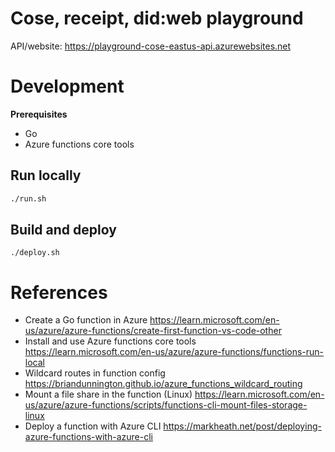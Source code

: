Cose, receipt, did:web playground
=================================

API/website: https://playground-cose-eastus-api.azurewebsites.net

# Development

**Prerequisites**

* Go
* Azure functions core tools

## Run locally

```sh
./run.sh
```

## Build and deploy

```
./deploy.sh
```

# References

- Create a Go function in Azure https://learn.microsoft.com/en-us/azure/azure-functions/create-first-function-vs-code-other
- Install and use Azure functions core tools https://learn.microsoft.com/en-us/azure/azure-functions/functions-run-local
- Wildcard routes in function config https://briandunnington.github.io/azure_functions_wildcard_routing
- Mount a file share in the function (Linux) https://learn.microsoft.com/en-us/azure/azure-functions/scripts/functions-cli-mount-files-storage-linux
- Deploy a function with Azure CLI https://markheath.net/post/deploying-azure-functions-with-azure-cli 